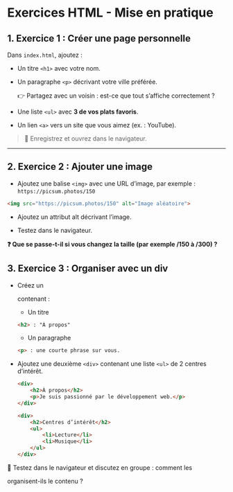 # Exercices HTML - Mise en pratique

## 1. Exercice 1 : Créer une page personnelle

Dans `index.html`, ajoutez :

- Un titre `<h1>` avec votre nom.
- Un paragraphe `<p>` décrivant votre ville préférée.

    👉 Partagez avec un voisin : est-ce que tout s’affiche correctement ?

- Une liste `<ul>` avec **3 de vos plats favoris**.
- Un lien `<a>` vers un site que vous aimez (ex. : YouTube).

> 💾 Enregistrez et ouvrez dans le navigateur.

---

## 2. Exercice 2 : Ajouter une image

- Ajoutez une balise `<img>` avec une URL d’image, par exemple :  
    `https://picsum.photos/150`

```html
<img src="https://picsum.photos/150" alt="Image aléatoire">
```

- Ajoutez un attribut alt décrivant l’image.

- Testez dans le navigateur.

**❓ Que se passe-t-il si vous changez la taille (par exemple /150 à /300) ?**

## 3. Exercice 3 : Organiser avec un div

- Créez un <div> contenant :

    - Un titre
    
    ```html
    <h2> : "À propos"
    ```

    - Un paragraphe
    
    ```html
    <p> : une courte phrase sur vous.
    ```

- Ajoutez une deuxième `<div>` contenant une liste `<ul>` de 2 centres d’intérêt.

    ```html
    <div>
        <h2>À propos</h2>
        <p>Je suis passionné par le développement web.</p>
    </div>

    <div>
        <h2>Centres d’intérêt</h2>
        <ul>
            <li>Lecture</li>
            <li>Musique</li>
        </ul>
    </div>
    ```

🧩 Testez dans le navigateur et discutez en groupe : comment les <div> organisent-ils le contenu ?

